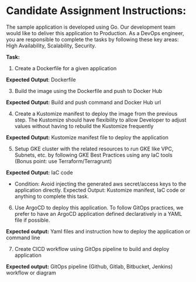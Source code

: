 # Candidate Assignment Instructions: 
The sample application is developed using Go. Our development team would like to deliver this application to Production. As a DevOps engineer, you are responsible to complete the tasks by following these key areas: High Availability, Scalability, Security. 

**Task:** 
1. Create a Dockerfile for a given application
 
**Expected Output**: Dockerfile 

3. Build the image using the Dockerfile and push to Docker Hub 

**Expected Output:** Build and push command and Docker Hub url 

4. Create a Kustomize manifest to deploy the image from the previous step. The Kustomize should have flexibility to allow Developer to adjust values without having to rebuild the Kustomize frequently

**Expected Output:** Kustomize manifest file to deploy the application 

5. Setup GKE cluster with the related resources to run GKE like VPC, Subnets, etc. by following GKE Best Practices using any IaC tools (Bonus point: use Terraform/Terragrunt) 

**Expected Output:** IaC code 
 
* Condition: Avoid injecting the generated aws secret/access keys to the application directly. Expected Output: Kustomize manifest, IaC code or anything to complete this task.

 6. Use ArgoCD to deploy this application. To follow GitOps practices, we prefer to have an ArgoCD application defined declaratively in a YAML file if possible. 

**Expected output:** Yaml files and instruction how to deploy the application or command line 

7. Create CICD workflow using GitOps pipeline to build and deploy application 

**Expected output:** GitOps pipeline (Github, Gitlab, Bitbucket, Jenkins) workflow or diagram
